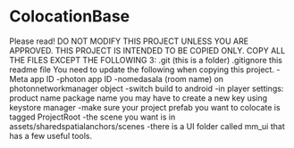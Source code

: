# ColocationBase
Please read!
DO NOT MODIFY THIS PROJECT UNLESS YOU ARE APPROVED.
THIS PROJECT IS INTENDED TO BE COPIED ONLY. COPY ALL THE FILES EXCEPT THE FOLLOWING 3:
	.git (this is a folder)
	.gitignore
	this readme file
You need to update the following when copying this project.
-Meta app ID
-photon app ID
-nomedasala (room name) on photonnetworkmanager object
-switch build to android
-in player settings:
	product name
	package name
	you may have to create a new key using keystore manager
-make sure your project prefab you want to colocate is tagged ProjectRoot
-the scene you want is in assets/sharedspatialanchors/scenes
-there is a UI folder called mm_ui that has a few useful tools.

